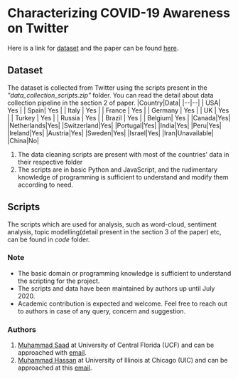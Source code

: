 # Characterizing COVID-19 Awareness on Twitter
Here is a link for [dataset](https://drive.google.com/file/d/1JREr9bXtdKaobFu83r_08cMSW4UHZ9W_/view?usp=sharing) and the paper can be found [here](https://arxiv.org/abs/2005.08379).
## Dataset
The dataset is collected from Twitter using the scripts present in the *"data_collection_scripts.zip"* folder. You can read the detail about data collection pipeline in the section 2 of paper.
|Country|Data|
|--|--|
| USA| Yes |
| Spain| Yes |
| Italy | Yes |
| France | Yes |
| Germany | Yes |
| UK | Yes |
| Turkey | Yes |
| Russia | Yes |
| Brazil | Yes |
| Belgium| Yes |
|Canada|Yes|
|Netherlands|Yes|
|Switzerland|Yes|
|Portugal|Yes|
|India|Yes|
|Peru|Yes|
|Ireland|Yes|
|Austria|Yes|
|Sweden|Yes|
|Israel|Yes|
|Iran|Unavailable|
|China|No|

 1. The data cleaning scripts are present with most of the countries' data in their respective folder
 2. The scripts are in basic Python and JavaScript, and the rudimentary knowledge of programming is sufficient to understand and modify them according to need.

## Scripts
The scripts which are used for analysis, such as word-cloud, sentiment analysis, topic modelling(detail present in the section 3 of the paper) etc, can be found in *code* folder.

### Note

 - The basic domain or programming knowledge is sufficient to understand the scripting for the project.
 - The scripts and data have been maintained by authors up until July 2020.
 - Academic contribution is expected and welcome. Feel free to reach out to authors in case of any query, concern and suggestion.
 
 ### Authors
 1. [Muhammad Saad](http://www.cs.ucf.edu/~msaad/) at University of Central Florida (UCF) and can be approached with [email](mailto:saad.ucf@Knights.ucf.edu).
 2. [Muhammad Hassan](https://github.com/mHassan11) at University of Illinois at Chicago (UIC) and can be approached at  this [email](mailto:mhassa42@uic.edu).


